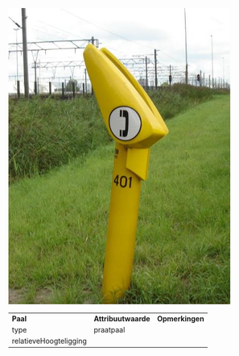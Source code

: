 ![](media/d9b2e8b28e1f4683e39c774bee98eb17b0b71b19.jpg)

|                        |                     |                 |
|------------------------|---------------------|-----------------|
| **Paal**               | **Attribuutwaarde** | **Opmerkingen** |
| type                   | praatpaal           |                 |
| relatieveHoogteligging |                     |                 |
